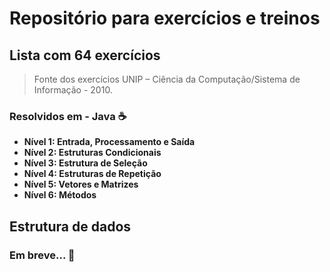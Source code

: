 # Repositório para exercícios e treinos  

## Lista com 64 exercícios
> Fonte dos exercícios UNIP – Ciência da Computação/Sistema de Informação - 2010.

### Resolvidos em - Java :coffee:

- **Nível 1: Entrada, Processamento e Saída**
- **Nível 2: Estruturas Condicionais**
- **Nível 3: Estrutura de Seleção**
- **Nível 4: Estruturas de Repetição**
- **Nível 5: Vetores e Matrizes**
- **Nível 6: Métodos**

## Estrutura de dados

### Em breve... :construction:
